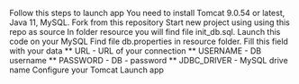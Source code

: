 Follow this steps to launch app
You need to install Tomcat 9.0.54 or latest, Java 11, MySQL.
Fork from this repository
Start new project using using this repo as source
In folder resource you will find file init_db.sql. Launch this code on your MySQL
Find file db.properties in resource folder. Fill this field with your data ** URL - URL of your connection ** USERNAME - DB username ** PASSWORD - DB - password ** JDBC_DRIVER - MySQL drive name
Configure your Tomcat
Launch app